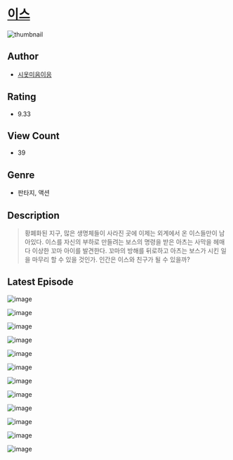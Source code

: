 # [이스](https://comic.naver.com/challenge/list?titleId=811062)
![thumbnail](https://image-comic.pstatic.net/user_contents_data/challenge_comic/2023/05/25/upload_3847260674776511028_480x623.jpeg)

## Author
- [시옷미음이응](https://comic.naver.com/artistTitle?id=367182)

## Rating
- 9.33

## View Count
- 39

## Genre
- 판타지, 액션

## Description
> 황폐화된 지구, 많은 생명체들이 사라진 곳에 이제는 외계에서 온 이스들만이 남아있다. 이스를 자신의 부하로 만들려는 보스의 명령을 받은 아츠는 사막을 헤매다 이상한 꼬마 아이를 발견한다. 꼬마의 방해를 뒤로하고 아츠는 보스가 시킨 일을 마무리 할 수 있을 것인가. 인간은 이스와 친구가 될 수 있을까?


## Latest Episode
![image](https://image-comic.pstatic.net/user_contents_data/challenge_comic/2023/05/25/367182/upload_7004557787576940644.jpeg)

![image](https://image-comic.pstatic.net/user_contents_data/challenge_comic/2023/05/25/367182/upload_7234251488374253110.jpeg)

![image](https://image-comic.pstatic.net/user_contents_data/challenge_comic/2023/05/25/367182/upload_3847541038092215347.jpeg)

![image](https://image-comic.pstatic.net/user_contents_data/challenge_comic/2023/05/25/367182/upload_3904733272872137779.jpeg)

![image](https://image-comic.pstatic.net/user_contents_data/challenge_comic/2023/05/25/367182/upload_3474352535926694452.jpeg)

![image](https://image-comic.pstatic.net/user_contents_data/challenge_comic/2023/05/25/367182/upload_3832897746545239096.jpeg)

![image](https://image-comic.pstatic.net/user_contents_data/challenge_comic/2023/05/25/367182/upload_7233683941947356472.jpeg)

![image](https://image-comic.pstatic.net/user_contents_data/challenge_comic/2023/05/25/367182/upload_7004558878481802041.jpeg)

![image](https://image-comic.pstatic.net/user_contents_data/challenge_comic/2023/05/25/367182/upload_4122594871224775781.jpeg)

![image](https://image-comic.pstatic.net/user_contents_data/challenge_comic/2023/05/25/367182/upload_7161343747717947960.jpeg)

![image](https://image-comic.pstatic.net/user_contents_data/challenge_comic/2023/05/25/367182/upload_7364283925393388593.jpeg)

![image](https://image-comic.pstatic.net/user_contents_data/challenge_comic/2023/05/25/367182/upload_3544390292691562852.jpeg)
